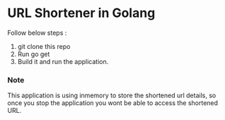 # URL Shortener in Golang

Follow below steps :
   1. git clone this repo
   2. Run go get
   3. Build it and run the application.
   
### Note  
  This application is using inmemory to store the shortened url details, so once you stop the application you wont be able to access
  the shortened URL.
